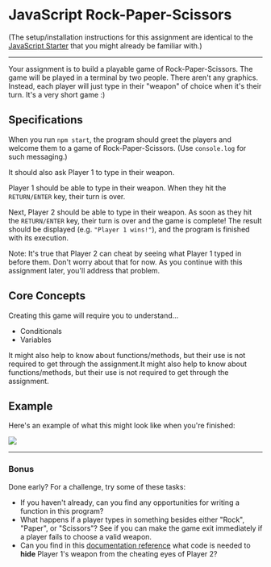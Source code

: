 JavaScript Rock-Paper-Scissors
==============================

(The setup/installation instructions for this assignment are identical to the [JavaScript Starter](https://github.com/omahacodeschool/javascript-starter#readme) that you might already be familiar with.)

---

Your assignment is to build a playable game of Rock-Paper-Scissors. The game will be played in a terminal by two people. There aren't any graphics. Instead, each player will just type in their "weapon" of choice when it's their turn. It's a very short game :)

## Specifications

When you run `npm start`, the program should greet the players and welcome them to a game of Rock-Paper-Scissors. (Use `console.log` for such messaging.)

It should also ask Player 1 to type in their weapon.

Player 1 should be able to type in their weapon. When they hit the `RETURN/ENTER` key, their turn is over.

Next, Player 2 should be able to type in their weapon. As soon as they hit the `RETURN/ENTER` key, their turn is over and the game is complete! The result should be displayed (e.g. `"Player 1 wins!"`), and the program is finished with its execution.

Note: It's true that Player 2 can cheat by seeing what Player 1 typed in before them. Don't worry about that for now. As you continue with this assignment later, you'll address that problem.

## Core Concepts

Creating this game will require you to understand...

- Conditionals
- Variables

It might also help to know about functions/methods, but their use is not required to get through the assignment.It might also help to know about functions/methods, but their use is not required to get through the assignment.

## Example

Here's an example of what this might look like when you're finished:

![](https://cl.ly/mwVb/Screen%20Recording%202017-10-06%20at%2006.20%20PM.gif)

---

### Bonus

Done early? For a challenge, try some of these tasks:

- If you haven't already, can you find any opportunities for writing a function in this program?
- What happens if a player types in something besides either "Rock", "Paper", or "Scissors"? See if you can make the game exit immediately if a player fails to choose a valid weapon.
- Can you find in this [documentation reference](https://github.com/anseki/readline-sync) what code is needed to **hide** Player 1's weapon from the cheating eyes of Player 2?